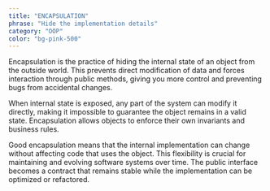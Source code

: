 ```yaml
---
title: "ENCAPSULATION"
phrase: "Hide the implementation details"
category: "OOP"
color: "bg-pink-500"
---
```


Encapsulation is the practice of hiding the internal state of an object from the outside world. This prevents direct modification of data and forces interaction through public methods, giving you more control and preventing bugs from accidental changes.

When internal state is exposed, any part of the system can modify it directly, making it impossible to guarantee the object remains in a valid state. Encapsulation allows objects to enforce their own invariants and business rules.

Good encapsulation means that the internal implementation can change without affecting code that uses the object. This flexibility is crucial for maintaining and evolving software systems over time. The public interface becomes a contract that remains stable while the implementation can be optimized or refactored.
